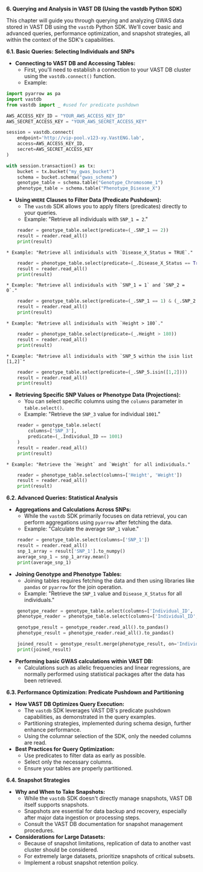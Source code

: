**6. Querying and Analysis in VAST DB (Using the vastdb Python SDK)**

This chapter will guide you through querying and analyzing GWAS data stored in VAST DB using the `vastdb` Python SDK. We'll cover basic and advanced queries, performance optimization, and snapshot strategies, all within the context of the SDK's capabilities.

**6.1. Basic Queries: Selecting Individuals and SNPs**

* **Connecting to VAST DB and Accessing Tables:**
    * First, you'll need to establish a connection to your VAST DB cluster using the `vastdb.connect()` function.
    * Example:

```python
import pyarrow as pa
import vastdb
from vastdb import _ #used for predicate pushdown

AWS_ACCESS_KEY_ID = "YOUR_AWS_ACCESS_KEY_ID"
AWS_SECRET_ACCESS_KEY = "YOUR_AWS_SECRET_ACCESS_KEY"

session = vastdb.connect(
    endpoint='http://vip-pool.v123-xy.VastENG.lab',
    access=AWS_ACCESS_KEY_ID,
    secret=AWS_SECRET_ACCESS_KEY
)

with session.transaction() as tx:
    bucket = tx.bucket("my_gwas_bucket")
    schema = bucket.schema("gwas_schema")
    genotype_table = schema.table("Genotype_Chromosome_1")
    phenotype_table = schema.table("Phenotype_Disease_X")
```

* **Using `WHERE` Clauses to Filter Data (Predicate Pushdown):**
    * The `vastdb` SDK allows you to apply filters (predicates) directly to your queries.
    * Example: "Retrieve all individuals with `SNP_1 = 2`."

```python
    reader = genotype_table.select(predicate=(_.SNP_1 == 2))
    result = reader.read_all()
    print(result)
```

    * Example: "Retrieve all individuals with `Disease_X_Status = TRUE`."

```python
    reader = phenotype_table.select(predicate=(_.Disease_X_Status == True))
    result = reader.read_all()
    print(result)
```

    * Example: "Retrieve all individuals with `SNP_1 = 1` and `SNP_2 = 0`."

```python
    reader = genotype_table.select(predicate=(_.SNP_1 == 1) & (_.SNP_2 == 0))
    result = reader.read_all()
    print(result)
```

    * Example: "Retrieve all individuals with `Height > 180`."

```python
    reader = phenotype_table.select(predicate=(_.Height > 180))
    result = reader.read_all()
    print(result)
```

    * Example: "Retrieve all individuals with `SNP_5 within the isin list [1,2]`"

```python
    reader = genotype_table.select(predicate=(_.SNP_5.isin([1,2])))
    result = reader.read_all()
    print(result)
```

* **Retrieving Specific SNP Values or Phenotype Data (Projections):**
    * You can select specific columns using the `columns` parameter in `table.select()`.
    * Example: "Retrieve the `SNP_3` value for individual `1001`."

```python
    reader = genotype_table.select(
        columns=['SNP_3'],
        predicate=(_.Individual_ID == 1001)
    )
    result = reader.read_all()
    print(result)
```

    * Example: "Retrieve the `Height` and `Weight` for all individuals."

```python
    reader = phenotype_table.select(columns=['Height', 'Weight'])
    result = reader.read_all()
    print(result)
```

**6.2. Advanced Queries: Statistical Analysis**

* **Aggregations and Calculations Across SNPs:**
    * While the `vastdb` SDK primarily focuses on data retrieval, you can perform aggregations using `pyarrow` after fetching the data.
    * Example: "Calculate the average `SNP_1` value."

```python
    reader = genotype_table.select(columns=['SNP_1'])
    result = reader.read_all()
    snp_1_array = result['SNP_1'].to_numpy()
    average_snp_1 = snp_1_array.mean()
    print(average_snp_1)
```

* **Joining Genotype and Phenotype Tables:**
    * Joining tables requires fetching the data and then using libraries like `pandas` or `pyarrow` for the join operation.
    * Example: "Retrieve the `SNP_1` value and `Disease_X_Status` for all individuals."

```python
    genotype_reader = genotype_table.select(columns=['Individual_ID', 'SNP_1'])
    phenotype_reader = phenotype_table.select(columns=['Individual_ID', 'Disease_X_Status'])

    genotype_result = genotype_reader.read_all().to_pandas()
    phenotype_result = phenotype_reader.read_all().to_pandas()

    joined_result = genotype_result.merge(phenotype_result, on='Individual_ID')
    print(joined_result)
```

* **Performing basic GWAS calculations within VAST DB:**
    * Calculations such as allelic frequencies and linear regressions, are normally performed using statistical packages after the data has been retrieved.

**6.3. Performance Optimization: Predicate Pushdown and Partitioning**

* **How VAST DB Optimizes Query Execution:**
    * The `vastdb` SDK leverages VAST DB's predicate pushdown capabilities, as demonstrated in the query examples.
    * Partitioning strategies, implemented during schema design, further enhance performance.
    * Using the columnar selection of the SDK, only the needed columns are read.
* **Best Practices for Query Optimization:**
    * Use predicates to filter data as early as possible.
    * Select only the necessary columns.
    * Ensure your tables are properly partitioned.

**6.4. Snapshot Strategies**

* **Why and When to Take Snapshots:**
    * While the `vastdb` SDK doesn't directly manage snapshots, VAST DB itself supports snapshots.
    * Snapshots are essential for data backup and recovery, especially after major data ingestion or processing steps.
    * Consult the VAST DB documentation for snapshot management procedures.
* **Considerations for Large Datasets:**
    * Because of snapshot limitations, replication of data to another vast cluster should be considered.
    * For extremely large datasets, prioritize snapshots of critical subsets.
    * Implement a robust snapshot retention policy.
